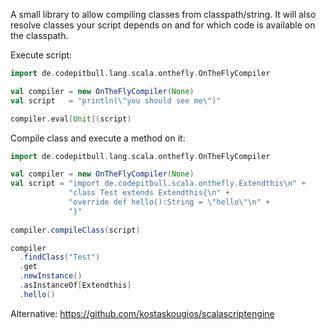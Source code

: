A small library to allow compiling classes from classpath/string.
It will also resolve classes your script depends on and for which code 
is available on the classpath.

Execute script:
```scala
import de.codepitbull.lang.scala.onthefly.OnTheFlyCompiler

val compiler = new OnTheFlyCompiler(None)
val script   = "println(\"you should see me\")"

compiler.eval[Unit](script)
```

Compile class and execute a method on it:
```scala
import de.codepitbull.lang.scala.onthefly.OnTheFlyCompiler

val compiler = new OnTheFlyCompiler(None)
val script = "import de.codepitbull.scala.onthefly.Extendthis\n" +
             "class Test extends Extendthis{\n" +
             "override def hello():String = \"hello\"\n" +
             "}"
             
compiler.compileClass(script)

compiler
  .findClass("Test")
  .get
  .newInstance()
  .asInstanceOf[Extendthis]
  .hello()
```

Alternative: https://github.com/kostaskougios/scalascriptengine
